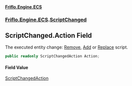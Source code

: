 #### [Friflo.Engine.ECS](index.md 'index')
### [Friflo.Engine.ECS](Friflo.Engine.ECS.md 'Friflo.Engine.ECS').[ScriptChanged](ScriptChanged.md 'Friflo.Engine.ECS.ScriptChanged')

## ScriptChanged.Action Field

The executed entity change: [Remove](ScriptChangedAction.md#Friflo.Engine.ECS.ScriptChangedAction.Remove 'Friflo.Engine.ECS.ScriptChangedAction.Remove'),
            [Add](ScriptChangedAction.md#Friflo.Engine.ECS.ScriptChangedAction.Add 'Friflo.Engine.ECS.ScriptChangedAction.Add') or [Replace](ScriptChangedAction.md#Friflo.Engine.ECS.ScriptChangedAction.Replace 'Friflo.Engine.ECS.ScriptChangedAction.Replace') script.

```csharp
public readonly ScriptChangedAction Action;
```

#### Field Value
[ScriptChangedAction](ScriptChangedAction.md 'Friflo.Engine.ECS.ScriptChangedAction')